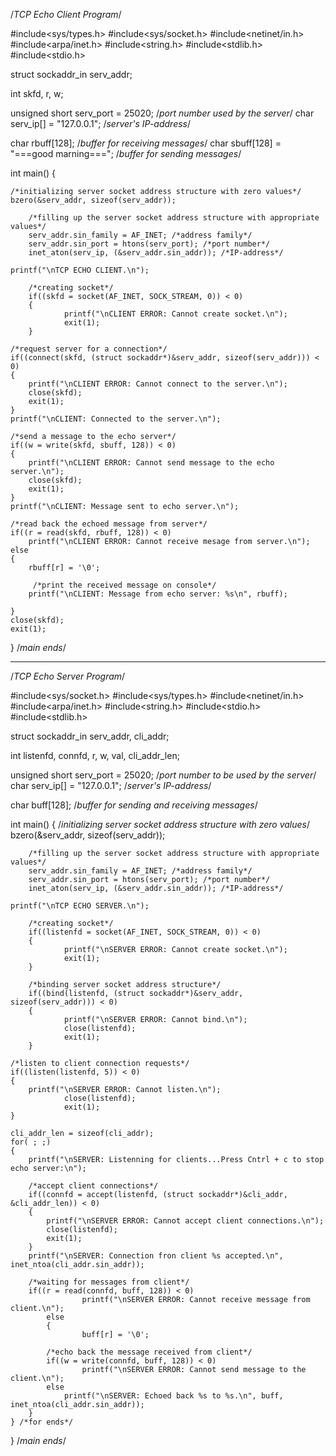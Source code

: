 /*TCP Echo Client Program*/

#include<sys/types.h>
#include<sys/socket.h>
#include<netinet/in.h>
#include<arpa/inet.h>
#include<string.h>
#include<stdlib.h>
#include<stdio.h>

struct sockaddr_in serv_addr;
                        
int skfd, r, w;

unsigned short serv_port = 25020; /*port number used by the server*/
char serv_ip[] = "127.0.0.1"; /*server's IP-address*/
               
char rbuff[128]; /*buffer for receiving messages*/
char sbuff[128] = "===good marning==="; /*buffer for sending messages*/

int main()
{

	/*initializing server socket address structure with zero values*/
	bzero(&serv_addr, sizeof(serv_addr));

        /*filling up the server socket address structure with appropriate values*/
        serv_addr.sin_family = AF_INET; /*address family*/
        serv_addr.sin_port = htons(serv_port); /*port number*/
        inet_aton(serv_ip, (&serv_addr.sin_addr)); /*IP-address*/
	
	printf("\nTCP ECHO CLIENT.\n");

        /*creating socket*/
        if((skfd = socket(AF_INET, SOCK_STREAM, 0)) < 0)
        {
                printf("\nCLIENT ERROR: Cannot create socket.\n");
                exit(1);
        }

	/*request server for a connection*/
	if((connect(skfd, (struct sockaddr*)&serv_addr, sizeof(serv_addr))) < 0)
	{
		printf("\nCLIENT ERROR: Cannot connect to the server.\n");
		close(skfd);
		exit(1);
	}
	printf("\nCLIENT: Connected to the server.\n");

	/*send a message to the echo server*/
	if((w = write(skfd, sbuff, 128)) < 0)       	
	{
		printf("\nCLIENT ERROR: Cannot send message to the echo server.\n");
		close(skfd);
		exit(1);
	}
	printf("\nCLIENT: Message sent to echo server.\n");

	/*read back the echoed message from server*/
	if((r = read(skfd, rbuff, 128)) < 0)
		printf("\nCLIENT ERROR: Cannot receive mesage from server.\n");
	else
	{
		rbuff[r] = '\0';

		 /*print the received message on console*/
		printf("\nCLIENT: Message from echo server: %s\n", rbuff);

	}
	close(skfd);
	exit(1);
} /*main ends*/

-----------------------------------------------------------------------------------------------------------------------------------------------------------------------------
/*TCP Echo Server Program*/

#include<sys/socket.h>
#include<sys/types.h>
#include<netinet/in.h>
#include<arpa/inet.h>
#include<string.h>
#include<stdio.h>
#include<stdlib.h>

struct sockaddr_in serv_addr, cli_addr;

int listenfd, connfd, r, w, val, cli_addr_len;

unsigned short serv_port = 25020; /*port number to be used by the server*/
char serv_ip[] = "127.0.0.1"; /*server's IP-address*/

char buff[128]; /*buffer for sending and receiving messages*/

int main()
{
        /*initializing server socket address structure with zero values*/
        bzero(&serv_addr, sizeof(serv_addr));
                                                                                                                            
        /*filling up the server socket address structure with appropriate values*/
        serv_addr.sin_family = AF_INET; /*address family*/
        serv_addr.sin_port = htons(serv_port); /*port number*/
        inet_aton(serv_ip, (&serv_addr.sin_addr)); /*IP-address*/

	printf("\nTCP ECHO SERVER.\n");
                                                                                                                            
        /*creating socket*/
        if((listenfd = socket(AF_INET, SOCK_STREAM, 0)) < 0)
        {
                printf("\nSERVER ERROR: Cannot create socket.\n");
                exit(1);
        }
                                                                                                                            
        /*binding server socket address structure*/
        if((bind(listenfd, (struct sockaddr*)&serv_addr, sizeof(serv_addr))) < 0)
        {
                printf("\nSERVER ERROR: Cannot bind.\n");
                close(listenfd);
                exit(1);
        }

	/*listen to client connection requests*/
	if((listen(listenfd, 5)) < 0)
	{
		printf("\nSERVER ERROR: Cannot listen.\n");
                close(listenfd);
                exit(1);
	}

	cli_addr_len = sizeof(cli_addr);
	for( ; ;)
	{
		printf("\nSERVER: Listenning for clients...Press Cntrl + c to stop echo server:\n");
		
		/*accept client connections*/	
		if((connfd = accept(listenfd, (struct sockaddr*)&cli_addr, &cli_addr_len)) < 0)
		{
			printf("\nSERVER ERROR: Cannot accept client connections.\n");
			close(listenfd);
			exit(1);
		}
		printf("\nSERVER: Connection fron client %s accepted.\n", inet_ntoa(cli_addr.sin_addr));

		/*waiting for messages from client*/
		if((r = read(connfd, buff, 128)) < 0)
	                printf("\nSERVER ERROR: Cannot receive message from client.\n");
	        else
        	{
                	buff[r] = '\0';
                                                                                                                            
			/*echo back the message received from client*/
			if((w = write(connfd, buff, 128)) < 0)
		        	printf("\nSERVER ERROR: Cannot send message to the client.\n");
			else
				printf("\nSERVER: Echoed back %s to %s.\n", buff, inet_ntoa(cli_addr.sin_addr));
		}
	} /*for ends*/
} /*main ends*/
